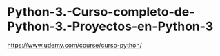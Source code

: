 # Python-3.-Curso-completo-de-Python-3.-Proyectos-en-Python-3

https://www.udemy.com/course/curso-python/
